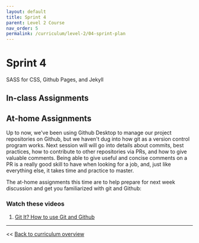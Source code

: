 ```yaml
---
layout: default
title: Sprint 4
parent: Level 2 Course
nav_order: 5
permalink: /curriculum/level-2/04-sprint-plan
---
```


# Sprint 4
SASS for CSS, Github Pages, and Jekyll

## In-class Assignments

## At-home Assignments
Up to now, we've been using Github Desktop to manage our project repositories on Github, but we haven't dug into how git as a version control program works. Next session will will go into details about commits, best practices, how to contribute to other repositories via PRs, and how to give valuable comments. Being able to give useful and concise comments on a PR is a really good skill to have when looking for a job, and, just like everything else, it takes time and practice to master.

The at-home assignments this time are to help prepare for next week discussion and get you familiarized with git and Github:
### Watch these videos
1. [Git It? How to use Git and Github](https://www.youtube.com/watch?v=HkdAHXoRtos)

---
<< [Back to curriculum overview](../level-2)